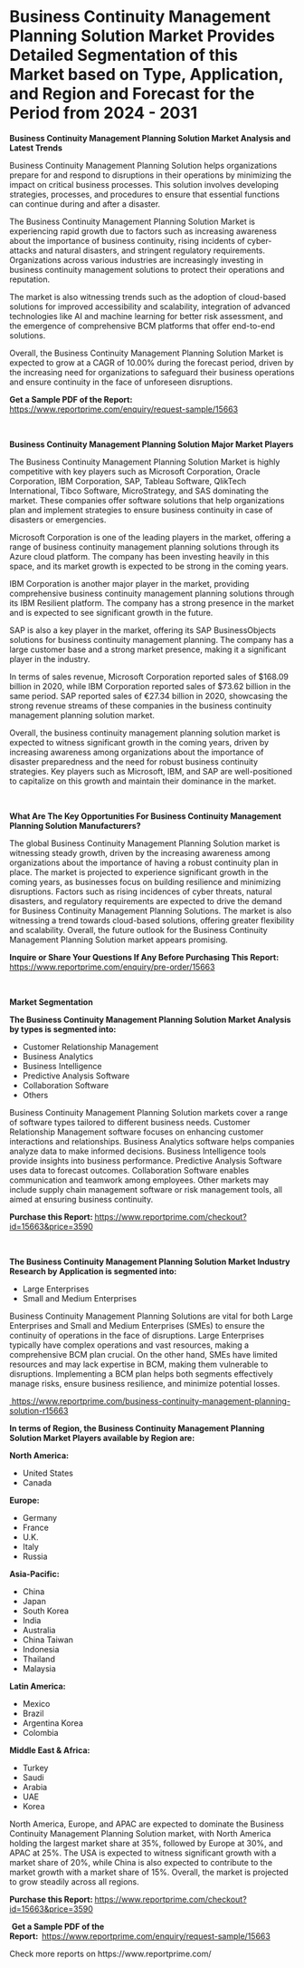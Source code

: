<p><h1>Business Continuity Management Planning Solution Market Provides Detailed Segmentation of this Market based on Type, Application, and Region and Forecast for the Period from 2024 - 2031</h1></p><p><strong>Business Continuity Management Planning Solution Market Analysis and Latest Trends</strong></p>
<p><p>Business Continuity Management Planning Solution helps organizations prepare for and respond to disruptions in their operations by minimizing the impact on critical business processes. This solution involves developing strategies, processes, and procedures to ensure that essential functions can continue during and after a disaster.</p><p>The Business Continuity Management Planning Solution Market is experiencing rapid growth due to factors such as increasing awareness about the importance of business continuity, rising incidents of cyber-attacks and natural disasters, and stringent regulatory requirements. Organizations across various industries are increasingly investing in business continuity management solutions to protect their operations and reputation.</p><p>The market is also witnessing trends such as the adoption of cloud-based solutions for improved accessibility and scalability, integration of advanced technologies like AI and machine learning for better risk assessment, and the emergence of comprehensive BCM platforms that offer end-to-end solutions.</p><p>Overall, the Business Continuity Management Planning Solution Market is expected to grow at a CAGR of 10.00% during the forecast period, driven by the increasing need for organizations to safeguard their business operations and ensure continuity in the face of unforeseen disruptions.</p></p>
<p><strong>Get a Sample PDF of the Report:&nbsp;</strong> <a href="https://www.reportprime.com/enquiry/request-sample/15663">https://www.reportprime.com/enquiry/request-sample/15663</a></p>
<p>&nbsp;</p>
<p><strong>Business Continuity Management Planning Solution Major Market Players</strong></p>
<p><p>The Business Continuity Management Planning Solution Market is highly competitive with key players such as Microsoft Corporation, Oracle Corporation, IBM Corporation, SAP, Tableau Software, QlikTech International, Tibco Software, MicroStrategy, and SAS dominating the market. These companies offer software solutions that help organizations plan and implement strategies to ensure business continuity in case of disasters or emergencies.</p><p>Microsoft Corporation is one of the leading players in the market, offering a range of business continuity management planning solutions through its Azure cloud platform. The company has been investing heavily in this space, and its market growth is expected to be strong in the coming years.</p><p>IBM Corporation is another major player in the market, providing comprehensive business continuity management planning solutions through its IBM Resilient platform. The company has a strong presence in the market and is expected to see significant growth in the future.</p><p>SAP is also a key player in the market, offering its SAP BusinessObjects solutions for business continuity management planning. The company has a large customer base and a strong market presence, making it a significant player in the industry.</p><p>In terms of sales revenue, Microsoft Corporation reported sales of $168.09 billion in 2020, while IBM Corporation reported sales of $73.62 billion in the same period. SAP reported sales of €27.34 billion in 2020, showcasing the strong revenue streams of these companies in the business continuity management planning solution market.</p><p>Overall, the business continuity management planning solution market is expected to witness significant growth in the coming years, driven by increasing awareness among organizations about the importance of disaster preparedness and the need for robust business continuity strategies. Key players such as Microsoft, IBM, and SAP are well-positioned to capitalize on this growth and maintain their dominance in the market.</p></p>
<p>&nbsp;</p>
<p><strong>What Are The Key Opportunities For Business Continuity Management Planning Solution Manufacturers?</strong></p>
<p><p>The global Business Continuity Management Planning Solution market is witnessing steady growth, driven by the increasing awareness among organizations about the importance of having a robust continuity plan in place. The market is projected to experience significant growth in the coming years, as businesses focus on building resilience and minimizing disruptions. Factors such as rising incidences of cyber threats, natural disasters, and regulatory requirements are expected to drive the demand for Business Continuity Management Planning Solutions. The market is also witnessing a trend towards cloud-based solutions, offering greater flexibility and scalability. Overall, the future outlook for the Business Continuity Management Planning Solution market appears promising.</p></p>
<p><strong>Inquire or Share Your Questions If Any Before Purchasing This Report:</strong> <a href="https://www.reportprime.com/enquiry/pre-order/15663">https://www.reportprime.com/enquiry/pre-order/15663</a></p>
<p>&nbsp;</p>
<p><strong>Market Segmentation</strong></p>
<p><strong>The Business Continuity Management Planning Solution Market Analysis by types is segmented into:</strong></p>
<p><ul><li>Customer Relationship Management</li><li>Business Analytics</li><li>Business Intelligence</li><li>Predictive Analysis Software</li><li>Collaboration Software</li><li>Others</li></ul></p>
<p><p>Business Continuity Management Planning Solution markets cover a range of software types tailored to different business needs. Customer Relationship Management software focuses on enhancing customer interactions and relationships. Business Analytics software helps companies analyze data to make informed decisions. Business Intelligence tools provide insights into business performance. Predictive Analysis Software uses data to forecast outcomes. Collaboration Software enables communication and teamwork among employees. Other markets may include supply chain management software or risk management tools, all aimed at ensuring business continuity.</p></p>
<p><strong>Purchase this Report:&nbsp;</strong><a href="https://www.reportprime.com/checkout?id=15663&price=3590">https://www.reportprime.com/checkout?id=15663&price=3590</a></p>
<p>&nbsp;</p>
<p><strong>The Business Continuity Management Planning Solution Market Industry Research by Application is segmented into:</strong></p>
<p><ul><li>Large Enterprises</li><li>Small and Medium Enterprises</li></ul></p>
<p><p>Business Continuity Management Planning Solutions are vital for both Large Enterprises and Small and Medium Enterprises (SMEs) to ensure the continuity of operations in the face of disruptions. Large Enterprises typically have complex operations and vast resources, making a comprehensive BCM plan crucial. On the other hand, SMEs have limited resources and may lack expertise in BCM, making them vulnerable to disruptions. Implementing a BCM plan helps both segments effectively manage risks, ensure business resilience, and minimize potential losses.</p></p>
<p><a href="https://www.reportprime.com/business-continuity-management-planning-solution-r15663">&nbsp;https://www.reportprime.com/business-continuity-management-planning-solution-r15663</a></p>
<p><strong>In terms of Region, the Business Continuity Management Planning Solution Market Players available by Region are:</strong></p>
<p>
    <p> <strong> North America: </strong>
        <ul>
            <li>United States</li>
            <li>Canada</li>
        </ul>
        </p> 
    <p> <strong> Europe: </strong>
        <ul>
            <li>Germany</li>
            <li>France</li>
            <li>U.K.</li>
            <li>Italy</li>
            <li>Russia</li>
        </ul>
        </p> 
    <p> <strong> Asia-Pacific: </strong>
        <ul>
            <li>China</li>
            <li>Japan</li>
            <li>South Korea</li>
            <li>India</li>
            <li>Australia</li>
            <li>China Taiwan</li>
            <li>Indonesia</li>
            <li>Thailand</li>
            <li>Malaysia</li>
        </ul>
        </p> 
    <p> <strong> Latin America: </strong>
        <ul>
            <li>Mexico</li>
            <li>Brazil</li>
            <li>Argentina Korea</li>
            <li>Colombia</li>
        </ul>
        </p> 
    <p> <strong> Middle East & Africa: </strong>
        <ul>
            <li>Turkey</li>
            <li>Saudi</li>
            <li>Arabia</li>
            <li>UAE</li>
            <li>Korea</li>
        </ul>
    </p>
    </p>
<p><p>North America, Europe, and APAC are expected to dominate the Business Continuity Management Planning Solution market, with North America holding the largest market share at 35%, followed by Europe at 30%, and APAC at 25%. The USA is expected to witness significant growth with a market share of 20%, while China is also expected to contribute to the market growth with a market share of 15%. Overall, the market is projected to grow steadily across all regions.</p></p>
<p><strong>Purchase this Report: </strong><a href="https://www.reportprime.com/checkout?id=15663&price=3590">https://www.reportprime.com/checkout?id=15663&price=3590</a></p>
<p>&nbsp;<strong>Get a Sample PDF of the Report:&nbsp;&nbsp;</strong><a href="https://www.reportprime.com/enquiry/request-sample/15663">https://www.reportprime.com/enquiry/request-sample/15663</a></p>
<p><strong></strong></p>
<p>Check more reports on https://www.reportprime.com/</p>
